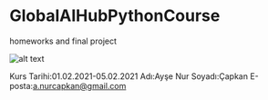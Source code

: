 # GlobalAIHubPythonCourse
homeworks and final project

![alt text](https://raw.githubusercontent.com/globalaihub/introduction-to-machine-learning/main/Decision%20Trees/img/logo.png)

Kurs Tarihi:01.02.2021-05.02.2021
Adı:Ayşe Nur
Soyadı:Çapkan
E-posta:a.nurcapkan@gmail.com

